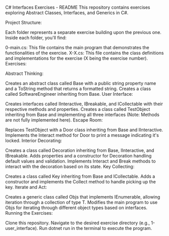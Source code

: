C# Interfaces Exercises - README
This repository contains exercises exploring Abstract Classes, Interfaces, and Generics in C#.

Project Structure:

Each folder represents a separate exercise building upon the previous one. Inside each folder, you'll find:

0-main.cs: This file contains the main program that demonstrates the functionalities of the exercise.
X-X.cs: This file contains the class definitions and implementations for the exercise (X being the exercise number).
Exercises:

Abstract Thinking:

Creates an abstract class called Base with a public string property name and a ToString method that returns a formatted string.
Creates a class called SoftwareEngineer inheriting from Base.
User Interface:

Creates interfaces called IInteractive, IBreakable, and ICollectable with their respective methods and properties.
Creates a class called TestObject inheriting from Base and implementing all three interfaces (Note: Methods are not fully implemented here).
Escape Room:

Replaces TestObject with a Door class inheriting from Base and IInteractive.
Implements the Interact method for Door to print a message indicating it's locked.
Interior Decorating:

Creates a class called Decoration inheriting from Base, IInteractive, and IBreakable.
Adds properties and a constructor for Decoration handling default values and validation.
Implements Interact and Break methods to interact with the decoration based on its state.
Key Collecting:

Creates a class called Key inheriting from Base and ICollectable.
Adds a constructor and implements the Collect method to handle picking up the key.
Iterate and Act:

Creates a generic class called Objs<T> that implements IEnumerable<T>, allowing iteration through a collection of type T.
Modifies the main program to use Objs<T> for iterating through different object types based on interfaces.
Running the Exercises:

Clone this repository.
Navigate to the desired exercise directory (e.g., 1-user_interface).
Run dotnet run in the terminal to execute the program.